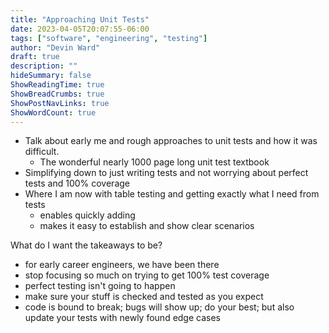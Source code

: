 ```yaml
---
title: "Approaching Unit Tests"
date: 2023-04-05T20:07:55-06:00
tags: ["software", "engineering", "testing"]
author: "Devin Ward"
draft: true
description: ""
hideSummary: false
ShowReadingTime: true
ShowBreadCrumbs: true
ShowPostNavLinks: true
ShowWordCount: true
---
```


- Talk about early me and rough approaches to unit tests and how it was difficult.
  - The wonderful nearly 1000 page long unit test textbook
- Simplifying down to just writing tests and not worrying about perfect tests and 100% coverage
- Where I am now with table testing and getting exactly what I need from tests
  - enables quickly adding
  - makes it easy to establish and show clear scenarios

What do I want the takeaways to be? 
- for early career engineers, we have been there
- stop focusing so much on trying to get 100% test coverage
- perfect testing isn't going to happen
- make sure your stuff is checked and tested as you expect
- code is bound to break; bugs will show up; do your best; but also update your tests with newly found edge cases